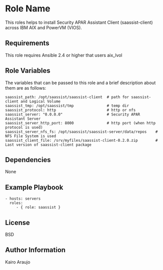 Role Name
=========

This roles helps to install Security APAR Assistant Client (saassist-client)
across IBM AIX and PowerVM (VIOS).

Requirements
------------

This role requires Ansible 2.4 or higher that users aix_lvol


Role Variables
--------------

The variables that can be passed to this role and a brief description about
them are as follows:

    saassist_path: /opt/saassist/saassist-client  # path for saassist-client and Logical Volume
    saassist_tmp: /opt/saassist/tmp               # temp dir
    saassist_protocol: http                       # http or nfs
    saassist_server: "0.0.0.0"                    # Security APAR Assistant Server
    saassist_server_http_port: 8000               # http port (when http protocol is used)
    saassist_server_nfs_fs: /opt/saassist/saassist-server/data/repos    # NFS File System is used
    saassist_client_file: /srv/myfiles/saassist-client-0.2.0.zip        # Last version of saassist-client package


Dependencies
------------

None

Example Playbook
----------------

    - hosts: servers
      roles:
         - { role: saassist }

License
-------

BSD

Author Information
------------------

Kairo Araujo